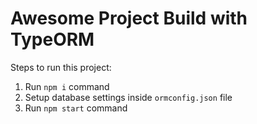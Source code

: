 # Awesome Project Build with TypeORM

Steps to run this project:

1. Run `npm i` command
2. Setup database settings inside `ormconfig.json` file
3. Run `npm start` command
<!-- {
  "type": "mongodb",
  "database": "user",
  "host": "localhost",
  "port": 27017,
  "synchronize": true,
  "logging": false,
  "entities": ["server/infrastructure/db/entities/**/*.ts"],
  "migrations": ["server/infrastructure/db/migration/**/*.ts"],
  "subscribers": ["server/infrastructure/db/subscriber/**/*.ts"],
  "cli": {
    "entitiesDir": "server/infrastructure/db/entities",
    "migrationsDir": "server/infrastructure/db/migration",
    "subscribersDir": "server/infrastructure/db/subscriber"
  }
} -->
